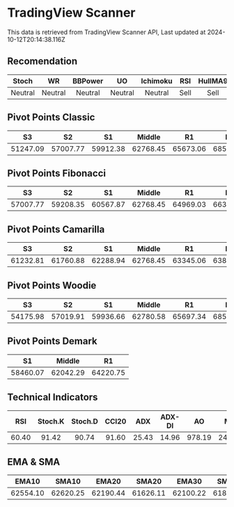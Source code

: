 # TradingView Scanner
This data is retrieved from TradingView Scanner API, Last updated at 2024-10-12T20:14:38.116Z

## Recomendation
| Stoch | WR | BBPower | UO | Ichimoku | RSI | HullMA9 |
| :---: | :---: | :---: | :---: | :---: | :---: | :---: |
| Neutral | Neutral | Neutral | Neutral | Neutral | Sell | Sell |

## Pivot Points Classic
| S3 | S2 | S1 | Middle | R1 | R2 | R3 |
| :---: | :---: | :---: | :---: | :---: | :---: | :---: |
| 51247.09 | 57007.77 | 59912.38 | 62768.45 | 65673.06 | 68529.13 | 74289.81 |

## Pivot Points Fibonacci
| S3 | S2 | S1 | Middle | R1 | R2 | R3 |
| :---: | :---: | :---: | :---: | :---: | :---: | :---: |
| 57007.77 | 59208.35 | 60567.87 | 62768.45 | 64969.03 | 66328.55 | 68529.13 |

## Pivot Points Camarilla
| S3 | S2 | S1 | Middle | R1 | R2 | R3 |
| :---: | :---: | :---: | :---: | :---: | :---: | :---: |
| 61232.81 | 61760.88 | 62288.94 | 62768.45 | 63345.06 | 63873.12 | 64401.19 |

## Pivot Points Woodie
| S3 | S2 | S1 | Middle | R1 | R2 | R3 |
| :---: | :---: | :---: | :---: | :---: | :---: | :---: |
| 54175.98 | 57019.91 | 59936.66 | 62780.58 | 65697.34 | 68541.26 | 71458.02 |

## Pivot Points Demark
| S1 | Middle | R1 |
| :---: | :---: | :---: |
| 58460.07 | 62042.29 | 64220.75 |

## Technical Indicators
| RSI | Stoch.K | Stoch.D | CCI20 | ADX | ADX-DI | AO | Mom | MACD | MACD | W.R | HullMA9 |
| :---: | :---: | :---: | :---: | :---: | :---: | :---: | :---: | :---: | :---: | :---: | :---: |
| 60.40 | 91.42 | 90.74 | 91.60 | 25.43 | 14.96 | 978.19 | 2439.77 | 322.86 | 87.23 | -8.51 | 63178.69 |

## EMA & SMA
| EMA10 | SMA10 | EMA20 | SMA20 | EMA30 | SMA30 | EMA50 | SMA50 | EMA100 | SMA100 | EMA200 | SMA200 |
| :---: | :---: | :---: | :---: | :---: | :---: | :---: | :---: | :---: | :---: | :---: | :---: |
| 62554.10 | 62620.25 | 62190.44 | 61626.11 | 62100.22 | 61856.35 | 62143.89 | 62115.43 | 62224.75 | 62866.64 | 61801.79 | 61816.23 |